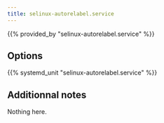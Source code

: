 ```yaml
---
title: selinux-autorelabel.service
---
```


{{% provided_by "selinux-autorelabel.service" %}}

## Options

{{% systemd_unit "selinux-autorelabel.service" %}}

## Additionnal notes

Nothing here.